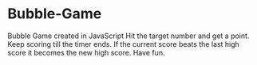 # Bubble-Game
Bubble Game created in JavaScript
Hit the target number and get a point.
Keep scoring till the timer ends.
If the current score beats the last high score it becomes the new high score. 
Have fun.